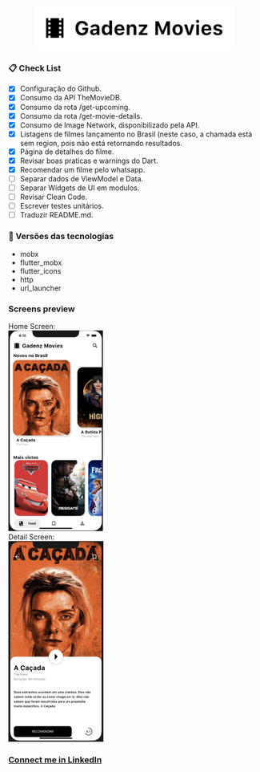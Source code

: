 <p align="center">
<img src="assets/screenshots/logo.png" width="400" />
</p>

### :clipboard: Check List
- [x] Configuração do Github.
- [x] Consumo da API TheMovieDB.
- [x] Consumo da rota /get-upcoming.
- [x] Consumo da rota /get-movie-details.
- [x] Consumo de Image Network, disponibilizado pela API.
- [x] Listagens de filmes lançamento no Brasil (neste caso, a chamada está sem region, pois não está retornando resultados.
- [x] Página de detalhes do filme.
- [x] Revisar boas praticas e warnings do Dart.
- [x] Recomendar um filme pelo whatsapp.
- [ ] Separar dados de ViewModel e Data.
- [ ] Separar Widgets de UI em modulos.
- [ ] Revisar Clean Code.
- [ ] Escrever testes unitários.
- [ ] Traduzir README.md.

### :electric_plug: Versões das tecnologias

- mobx
- flutter_mobx
- flutter_icons
- http
- url_launcher


### Screens preview
Home Screen: <br/>
<img src="assets/screenshots/screen2.png" height="400" /> <br/>
Detail Screen: <br/>
<img src="assets/screenshots/screen1.png" height="400" /> <br/>

### <a href="https://www.linkedin.com/in/fabiano-gadenz-9186b0154/">Connect me in LinkedIn</a>
